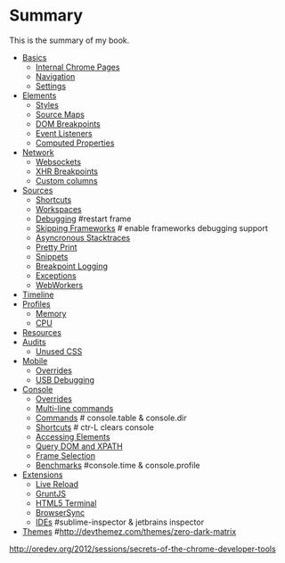 # Summary

This is the summary of my book.
* [Basics](basics/README.md)
	* [Internal Chrome Pages](basics/chrome-pages.md)
	* [Navigation](basics/navigation.md)
	* [Settings](basics/settings.md)
* [Elements](elements/README.md)
	* [Styles](elements/styles.md)
	* [Source Maps](elements/less-sourcemaps.md)
	* [DOM Breakpoints](elements/dom-breakpoints.md)
	* [Event Listeners](elements/event-listeners.md)
	* [Computed Properties](elements/computed-properties.md)
* [Network](network/README.md)
	* [Websockets](network/websockets.md)
	* [XHR Breakpoints](network/xhr-breakpoints.md)
	* [Custom columns](network/custom-columns.md)
* [Sources](sources/README.md)
	* [Shortcuts](https://plus.google.com/u/0/+AddyOsmani/posts/e4W2kdrFJY9)
	* [Workspaces](scripts/workspaces.md)
	* [Debugging](scripts/debugging.md) #restart frame
	* [Skipping Frameworks](scripts/frameworks.md) # enable frameworks debugging support
	* [Asyncronous Stacktraces](scripts/async.md)
	* [Pretty Print](scripts/pretty.md)
	* [Snippets](scripts/snippets.md)
	* [Breakpoint Logging](scripts/breakpoint-log.md)
	* [Exceptions](scripts/exceptions.md)
	* [WebWorkers](scripts/workers.md)
* [Timeline](timeline/README.md)
* [Profiles](profiles/README.md)
	* [Memory](https://developers.google.com/chrome-developer-tools/docs/javascript-memory-profiling)
	* [CPU](http://addyosmani.com/blog/devtools-flame-charts/)
* [Resources](resources/README.md)	
* [Audits](audits/README.md)	
	* [Unused CSS](audits/unused-css.md)
* [Mobile](mobile/README.md)
	* [Overrides](mobile/overrides.md)
	* [USB Debugging](mobile/usb-debugging.md)
* [Console](console/README.md)	
	* [Overrides](console/overrides.md)
	* [Multi-line commands](console/multi-line.md)
	* [Commands](console/commands.md) # console.table & console.dir
	* [Shortcuts](console/shortcuts.md) # ctr-L clears console
	* [Accessing Elements](console/accessing-elements.md)
	* [Query DOM and XPATH](console/dom-xpath.md)
	* [Frame Selection](console/frame.md)
	* [Benchmarks](console/benchmarks.md) #console.time & console.profile
* [Extensions](extensions/README.md)
    * [Live Reload](extensions/livereload.md)
    * [GruntJS](extensions/grunt.md)
    * [HTML5 Terminal](extensions/terminal.md)
    * [BrowserSync](https://github.com/shakyShane/browser-sync)
    * [IDEs](extensions/ides.md) #sublime-inspector & jetbrains inspector
* [Themes](themes/README.md) #http://devthemez.com/themes/zero-dark-matrix

http://oredev.org/2012/sessions/secrets-of-the-chrome-developer-tools
